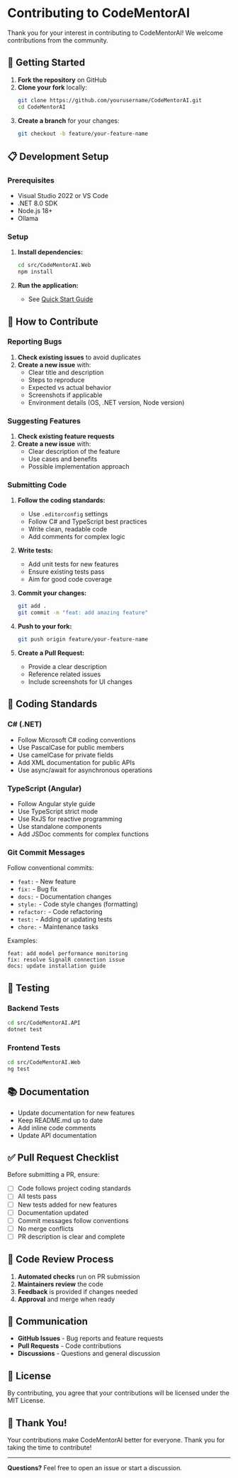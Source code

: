 # Contributing to CodeMentorAI

Thank you for your interest in contributing to CodeMentorAI! We welcome contributions from the community.

## 🚀 Getting Started

1. **Fork the repository** on GitHub
2. **Clone your fork** locally:
   ```bash
   git clone https://github.com/yourusername/CodeMentorAI.git
   cd CodeMentorAI
   ```
3. **Create a branch** for your changes:
   ```bash
   git checkout -b feature/your-feature-name
   ```

## 📋 Development Setup

### Prerequisites

- Visual Studio 2022 or VS Code
- .NET 8.0 SDK
- Node.js 18+
- Ollama

### Setup

1. **Install dependencies:**
   ```bash
   cd src/CodeMentorAI.Web
   npm install
   ```

2. **Run the application:**
   - See [Quick Start Guide](docs/QUICKSTART_VISUAL_STUDIO.md)

## 🎯 How to Contribute

### Reporting Bugs

1. **Check existing issues** to avoid duplicates
2. **Create a new issue** with:
   - Clear title and description
   - Steps to reproduce
   - Expected vs actual behavior
   - Screenshots if applicable
   - Environment details (OS, .NET version, Node version)

### Suggesting Features

1. **Check existing feature requests**
2. **Create a new issue** with:
   - Clear description of the feature
   - Use cases and benefits
   - Possible implementation approach

### Submitting Code

1. **Follow the coding standards:**
   - Use `.editorconfig` settings
   - Follow C# and TypeScript best practices
   - Write clean, readable code
   - Add comments for complex logic

2. **Write tests:**
   - Add unit tests for new features
   - Ensure existing tests pass
   - Aim for good code coverage

3. **Commit your changes:**
   ```bash
   git add .
   git commit -m "feat: add amazing feature"
   ```

4. **Push to your fork:**
   ```bash
   git push origin feature/your-feature-name
   ```

5. **Create a Pull Request:**
   - Provide a clear description
   - Reference related issues
   - Include screenshots for UI changes

## 📝 Coding Standards

### C# (.NET)

- Follow Microsoft C# coding conventions
- Use PascalCase for public members
- Use camelCase for private fields
- Add XML documentation for public APIs
- Use async/await for asynchronous operations

### TypeScript (Angular)

- Follow Angular style guide
- Use TypeScript strict mode
- Use RxJS for reactive programming
- Use standalone components
- Add JSDoc comments for complex functions

### Git Commit Messages

Follow conventional commits:

- `feat:` - New feature
- `fix:` - Bug fix
- `docs:` - Documentation changes
- `style:` - Code style changes (formatting)
- `refactor:` - Code refactoring
- `test:` - Adding or updating tests
- `chore:` - Maintenance tasks

Examples:
```
feat: add model performance monitoring
fix: resolve SignalR connection issue
docs: update installation guide
```

## 🧪 Testing

### Backend Tests

```bash
cd src/CodeMentorAI.API
dotnet test
```

### Frontend Tests

```bash
cd src/CodeMentorAI.Web
ng test
```

## 📚 Documentation

- Update documentation for new features
- Keep README.md up to date
- Add inline code comments
- Update API documentation

## ✅ Pull Request Checklist

Before submitting a PR, ensure:

- [ ] Code follows project coding standards
- [ ] All tests pass
- [ ] New tests added for new features
- [ ] Documentation updated
- [ ] Commit messages follow conventions
- [ ] No merge conflicts
- [ ] PR description is clear and complete

## 🤝 Code Review Process

1. **Automated checks** run on PR submission
2. **Maintainers review** the code
3. **Feedback** is provided if changes needed
4. **Approval** and merge when ready

## 💬 Communication

- **GitHub Issues** - Bug reports and feature requests
- **Pull Requests** - Code contributions
- **Discussions** - Questions and general discussion

## 📄 License

By contributing, you agree that your contributions will be licensed under the MIT License.

## 🙏 Thank You!

Your contributions make CodeMentorAI better for everyone. Thank you for taking the time to contribute!

---

**Questions?** Feel free to open an issue or start a discussion.

